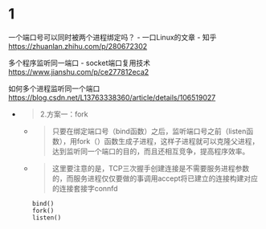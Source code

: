
# 1

一个端口号可以同时被两个进程绑定吗？ - 一口Linux的文章 - 知乎 https://zhuanlan.zhihu.com/p/280672302

多个程序监听同一端口 - socket端口复用技术 https://www.jianshu.com/p/ce277812eca2

如何多个进程监听同一个端口 https://blog.csdn.net/L13763338360/article/details/106519027
- > 2.方案一：fork
  * > 只要在绑定端口号（bind函数）之后，监听端口号之前（listen函数），用fork（）函数生成子进程，这样子进程就可以克隆父进程，达到监听同一个端口的目的，而且还相互竞争，提高程序效率。
  * > 这里要注意的是，TCP三次握手创建连接是不需要服务进程参数的，而服务进程仅仅要做的事调用accept将已建立的连接构建对应的连接套接字connfd
    ```console
    bind()
    fork()
    listen()
    ```
